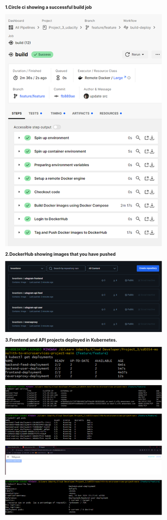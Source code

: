 **1.Circle ci showing a successful build job**

![alt text](image.png)

**2.DockerHub showing images that you have pushed**

![alt text](image-1.png)

**3.Frontend and API projects deployed in Kubernetes.**

![alt text](image-2.png)

![alt text](image-8.png)

![alt text](image-9.png)

![alt text](image-10.png)

![alt text](image-6.png)